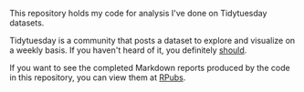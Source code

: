 This repository holds my code for analysis I've done on Tidytuesday datasets.

Tidytuesday is a community that posts a dataset to explore and visualize on
a weekly basis. If you haven't heard of it, you definitely [should](https://github.com/rfordatascience/tidytuesday).

If you want to see the completed Markdown reports produced by the code in this
repository, you can view them at [RPubs](https://rpubs.com/ryanpeiffer/).